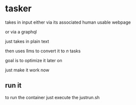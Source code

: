 # tasker

takes in input either via its associated human usable webpage

or via a graphql

just takes in plain text

then uses llms to convert it to _n_ tasks

goal is to optimize it later on

just make it work now

## run it

to run the container just execute the justrun.sh
